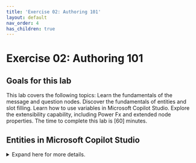 ```yaml
---
title: 'Exercise 02: Authoring 101'
layout: default
nav_order: 4
has_children: true
---
```


# Exercise 02: Authoring 101

## Goals for this lab

This lab covers the following topics:  Learn the fundamentals of the message and question nodes. Discover the fundamentals of entities and slot filling. Learn how to use variables in Microsoft Copilot Studio. Explore the extensibility capability, including Power Fx and extended node properties.	The time to complete  this lab is [60] minutes.


## Entities in Microsoft Copilot Studio


<details markdown="block">
<summary>Expand here for more details.</summary>
 
Microsoft Copilot Studio uses natural language understanding (NLU) to interpret what a user is saying and to try to match a user utterance with an existing topic. For example, if the user says, "I tried to use my gift card, but it doesn't work", the copilot knows to route the user to the topic that's related to gift cards not working, even if that exact phrase isn't listed as a trigger phrase. This concept can also be referred to as **intent recognition**.
 
NLU can also help the copilot identify **entities** in a user's input. An entity represents a key information you’re trying to identify and extract from a sentence. This can be a phone number, a zip code, a city, a case ID, a person's name, etc. You can also define your own entities. Your copilot can recognize the relevant information from a user input and then save it for later use.
 	For example, if the user types, "I want fifty red coffee machines" the AI can understand that:

- "**Fifty**" is the number "50," and it's also the number of products to purchase.

-	"**Red**" is a color and is the color of the products to purchase.

-	"**Coffee machine**" refers to the product that the person wants to purchase.
 	In Microsoft Copilot Studio, some subjects (such as numbers and colors) have already been taught to the AI for the copilot. The copilot author needs to specify other subjects, such as the fact that "coffee machine" is a product, as demonstrated in this lab.
 	The two types of entities are:

-	**Prebuilt** – Represent the most-used information, such as age, color, number, and name. Microsoft Copilot Studio can recognize these entities automatically. These entities are shown within the Entities list in Microsoft Copilot Studio.

-	**Custom** – Are the entities that you create. While the prebuilt entities cover commonly used information types, you'll occasionally need to teach the copilot's natural language understanding model some domain-specific knowledge. For instance, you might need to create a closed list entity for the list of your product types. Or you may want to configure entities based on a regular expression to recognize specific strings following a naming pattern combing letters, numbers and special characters, for example “SR-00001” for a support request ID.
 	Smart matching and synonyms for closed list entities can make your copilot more intuitive:

-	**Smart matching** – Provides you with the flexibility to let the copilot match the user's input to an entity that's a near match but not perfect. Specifically, it lets the copilot autocorrect misspellings and expands the matching logic semantically, such as automatically matching "softball" to "baseball." You can turn off this feature if you need a match to be perfect, such as if the entity contains model numbers or error codes.

-	**Synonyms** – Allow you to recognize that something that the user has typed matches an option that you provided. For example, for "free shipping", you can add "complimentary shipping" as a synonym. For "expedited shipping", you can add "two-day shipping" or "overnight shipping" as synonyms. If the user types any of these phrases, they're matched appropriately.
 
The following tasks show you how to create a custom entity and use it within the topic that you already created.
</details>
